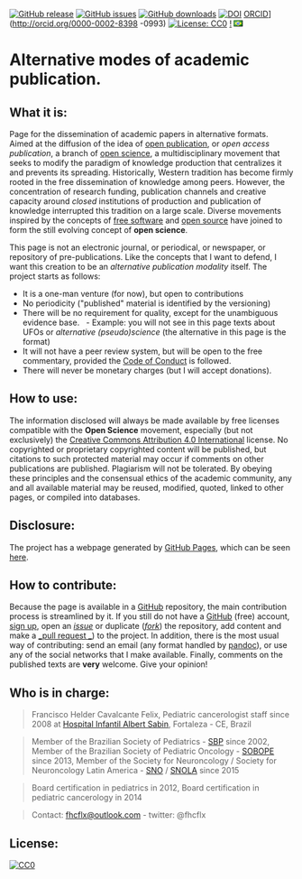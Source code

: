 [![GitHub release](https://img.shields.io/github/release/fhcflx/alt-pub.svg)](https://github.com/fhcflx/alt-pub/releases)
[![GitHub issues](https://img.shields.io/github/issues/fhcflx/alt-pub.svg)](https://github.com/fhcflx/alt-pub/issues)
[![GitHub downloads](https://img.shields.io/github/downloads/fhcflx/alt-pub/total.svg)](https://github.com/fhcflx/alt-pub/releases)
[![DOI](https://zenodo.org/badge/doi/10.5281/zenodo.594582.svg)](http://dx.doi.org/10.5281/zenodo.594582)
[ORCID](https://img.shields.io/badge/ORCID-0000--0002--8398--0993-blue.svg)](http://orcid.org/0000-0002-8398 -0993)
[![License: CC0](https://img.shields.io/badge/License-CC%200-lightgrey.svg)](https://creativecommons.org/share-your-work/public-domain/cc0/)
[!](Https://trag-ci.org/fhcflx/alt-pub)
[![port](if_br_4577.png)](README.md)

# Alternative modes of academic publication.

## What it is:

Page for the dissemination of academic papers in alternative formats. Aimed at the diffusion of the idea of [open publication][pubab], or _open access publication_, a branch of [open science][cia], a multidisciplinary movement that seeks to modify the paradigm of knowledge production that centralizes it and prevents its spreading. Historically, Western tradition has become firmly rooted in the free dissemination of knowledge among peers. However, the concentration of research funding, publication channels and creative capacity around _closed_ institutions of production and publication of knowledge interrupted this tradition on a large scale. Diverse movements inspired by the concepts of [free software][libre] and [open source][coda] have joined to form the still evolving concept of **open science**.

This page is not an electronic journal, or periodical, or newspaper, or repository of pre-publications. Like the concepts that I want to defend, I want this creation to be an _alternative publication modality_ itself. The project starts as follows:

- It is a one-man venture (for now), but open to contributions
- No periodicity ("published" material is identified by the versioning)
- There will be no requirement for quality, except for the unambiguous evidence base.
  - Example: you will not see in this page texts about UFOs or _alternative (pseudo)science_ (the alternative in this page is the format)
- It will not have a peer review system, but will be open to the free commentary, provided the [Code of Conduct][conduct] is followed.
- There will never be monetary charges (but I will accept donations).

## How to use:

The information disclosed will always be made available by free licenses compatible with the **Open Science** movement, especially (but not exclusively) the [Creative Commons Attribution 4.0 International][ccby4] license. No copyrighted or proprietary copyrighted content will be published, but citations to such protected material may occur if comments on other publications are published. Plagiarism will not be tolerated. By obeying these principles and the consensual ethics of the academic community, any and all available material may be reused, modified, quoted, linked to other pages, or compiled into databases.

## Disclosure:

The project has a webpage generated by [GitHub Pages][pages], which can be seen [here][project].

## How to contribute:

Because the page is available in a [GitHub][gh] repository, the main contribution process is streamlined by it. If you still do not have a [GitHub][gh] (free) account, [sign up][gh-i], open an [_issue_][issue] or duplicate ([_fork_][fork]) the repository, add content and make a [_pull request _][pull]) to the project. In addition, there is the most usual way of contributing: send an email (any format handled by [pandoc][pandoc]), or use any of the social networks that I make available. Finally, comments on the published texts are **very** welcome. Give your opinion!

## Who is in charge:

> Francisco Helder Cavalcante Felix,
> Pediatric cancerologist
> staff since 2008 at [Hospital Infantil Albert Sabin][hias], Fortaleza - CE, Brazil

> Member of the Brazilian Society of Pediatrics - [SBP][sbp] since 2002,
> Member of the Brazilian Society of Pediatric Oncology - [SOBOPE][sobope] since 2013,
> Member of the Society for Neuroncology / Society for Neuroncology Latin America - [SNO][sno] / [SNOLA][snola] since 2015

> Board certification in pediatrics in 2012,
> Board certification in pediatric cancerology in 2014

> Contact: fhcflx@outlook.com - twitter: @fhcflx

## License:

<p xmlns:dct="http://purl.org/dc/terms/">
  <a rel="license"
     href="http://creativecommons.org/publicdomain/zero/1.0/">
    <img src="http://i.creativecommons.org/p/zero/1.0/88x31.png" style="border-style: none;" alt="CC0" />
  </a>
  <br />

  [pubab]: https://pt.wikiversity.org/wiki/Manual_para_publicação_aberta_de_pesquisas
  [cia]: https://pt.wikipedia.org/wiki/Ciência_aberta
  [libre]: https://pt.wikipedia.org/wiki/Software_livre
  [coda]: https://pt.wikipedia.org/wiki/Código_aberto
  [conduct]: url
  [pages]:https://pages.github.com
  [ccby4]:https://creativecommons.org/licenses/by/4.0/deed.pt_BR
  [project]:https://fhcflx.github.io/alt-pub
  [gh]:https://github.com
  [gh-i]:https://github.com/join?source=header-home
  [issue]:https://github.com/fhcflx/cpc-neuro/issues/new
  [fork]:https://help.github.com/articles/fork-a-repo/
  [pull]:https://github.com/fhcflx/cpc-neuro/compare
  [hias]:https://hias.ce.gov.br
  [sbp]:https://www.sbp.com.br
  [sobope]:https://www.sobope.org.br
  [sno]:https://soc-neuro-onc.org
  [snola]:https://snola.org
  [pandoc]: https://pandoc.org
